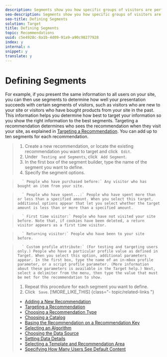 ```yaml
---
description: Segments show you how specific groups of visitors are performing on your site.
seo-description: Segments show you how specific groups of visitors are performing on your site.
seo-title: Defining Segments
solution: Target
title: Defining Segments
topic: Recommendations
uuid: c5e4928c-8a1b-4d09-91a9-a90c98277928
index: y
internal: n
snippet: y
translate: y
---
```


# Defining Segments

For example, if you present the same information to all users on your site, you can then use segments to determine how well your presentation succeeds with certain segments of visitors, such as visitors who are new to your site or visitors who have bought products from your site in the past. This information helps you determine how best to target your information so you show the right information to the best segments. Targeting a recommendation determines who sees the recommendation when they visit your site, as explained in [ Targeting a Recommendation](../../../c_rec_mng_recs/c_Setting_Up_and_Deleting_a_Recommendation/t_create_edit_recs/t_targeting_recs.md#task_3D93B8962F6341CB9A3ADE8E29BFECA5). You can add up to ten segments for each recommendation. 

>1. Create a new recommendation, or locate the existing recommendation you want to target and click ` Edit`.
>1. Under ` Testing and Segments`, click ` Add Segment`.
>1. In the first box of the segment builder, type the name of the segment you want to define.
>1. Specify the segment options.

>       ` People who have purchased before:` Any visitor who has bought an item from your site. 

>       ` People who have spent...:` People who have spent more than or less than a specified amount. When you select this target, additional options appear that let you select whether the target amount is less than or more than a specified amount. 

>       ` First time visitor:` People who have not visited your site before. Note that, if cookies have been deleted, a return visitor appears as a first time visitor. 

>       ` Returning visitor:` People who have been to your site before. 

>       ` Custom profile attribute:` (For testing and targeting users only.) People who have a particular profile value as defined in Target. When you select this option, additional parameters appear. In the first box, type the name of an in-mbox profile parameter, or a script profile parameter. (More information about these parameters is available in the Target help.) Next, select a delimiter from the menu, then type the value that must be met for the recommendation to show. 
>1. Repeat this procedure for each segment you want to define.
>1. Click ` Save`.
>[!MORE_LIKE_THIS] {class="- topic/related-links "}
>
>* [ Adding a New Recommendation ](c_Creating_a_New_Recommendation.md#concept_9F20B4F0F53D4399B10BCBBC979E0B4C)
>* [ Targeting a Recommendation ](t_targeting_recs.md#task_3D93B8962F6341CB9A3ADE8E29BFECA5)
>* [ Choosing a Recommendation Type ](t_choosetype_recs.md#task_301A771BFE7F45A3AA1E77024E574D1C)
>* [ Choosing a Catalog ](t_Choose_a_Catalog.md#task_047A4BA38078464782024764CA38EF0A)
>* [ Basing the Recommendation on a Recommendation Key ](t_rec_key_recs.md#task_2B0ED54AFBF64C56916B6E1F4DC0DC3B)
>* [ Selecting an Algorithm ](t_algo_select_recs.md#task_2203616ABBE342B6ADAB08F278D794FA)
>* [ Choosing the Data Source ](t_data_source_recs.md#task_4EC990FBF374465EA6B7FCA8A5A12786)
>* [ Setting Data Details ](t_Setting_Data_Details.md#task_28DB20F968B1451481D8E51BAF947079)
>* [ Selecting a Template and Recommendation Area ](t_template_and_recommendation_area_recs.md#task_45CA0403F24944EF9FE6C4FC5D1A7836)
>* [ Specifying How Many Users See Default Content ](t_how_many_users_see_default_conten_recst.md#task_5059665F6EE64FA39D2851671898F996)
